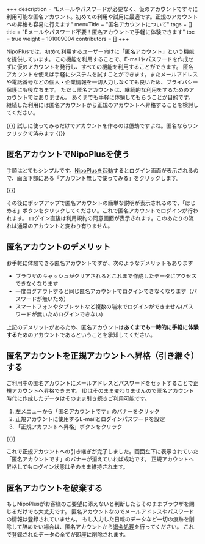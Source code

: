 +++
description = "Eメールやパスワードが必要なく、仮のアカウントですぐに利用可能な匿名アカウント。初めての利用や試用に最適です。正規のアカウントへの昇格も容易に行えます"
menuTitle = "匿名アカウントについて"
tags = []
title = "Eメールやパスワード不要！匿名アカウントで手軽に体験できます"
toc = true
weight = 101009004
contributors = []
+++

NipoPlusでは、初めて利用するユーザー向けに「匿名アカウント」という機能を提供しています。
この機能を利用することで、E-mailやパスワードを作成せずに仮のアカウントを発行し、すべての機能を利用することができます。
匿名アカウントを使えば手軽にシステムを試すことができます。またメールアドレスや電話番号などの個人・企業情報を一切入力しなくても良いため、プライバシー保護にも役立ちます。
ただし匿名アカウントは、継続的な利用をするためのアカウントではありません。
あくまでも手軽に体験してもらうことが目的です。
継続した利用には匿名アカウントから正規のアカウントへ昇格することを検討してください。


{{<alice pos="right" icon="ok">}}
試しに使ってみるだけでアカウントを作るのは億劫ですよね。匿名ならワンクリックで済みます
{{</alice>}}

## 匿名アカウントでNipoPlusを使う

手順はとてもシンプルです。[NipoPlusを起動](https://nipo-plus.web.app/)するとログイン画面が表示されるので、画面下部にある「アカウント無しで使ってみる」をクリックします。

{{<appscreen filename="signup-anonymous" title="匿名アカウントはEmailやパスワードの設定をせずに利用できるアカウントです" >}}

その後にポップアップで匿名アカウントの簡単な説明が表示されるので、「はじめる」ボタンをクリックしてください。これで匿名アカウントでログインが行われます。
ログイン直後は利用規約の同意画面が表示されます。このあたりの流れは通常のアカウントと変わり有りません。

## 匿名アカウントのデメリット

お手軽に体験できる匿名アカウントですが、次のようなデメリットもあります

- ブラウザのキャッシュがクリアされるとこれまで作成したデータにアクセスできなくなります
- 一度ログアウトすると同じ匿名アカウントでログインできなくなります（パスワードが無いため）
- スマートフォンやタブレットなど複数の端末でログインができません(パスワードが無いためログインできない)

上記のデメリットがあるため、匿名アカウントは**あくまでも一時的に手軽に体験する**ためのアカウントであるということを承知してください。

## 匿名アカウントを正規アカウントへ昇格（引き継ぐ）する

ご利用中の匿名アカウントにメールアドレスとパスワードをセットすることで正規アカウントへ昇格できます。
IDはそのまま変わりませんので匿名アカウント時代に作成したデータはそのまま引き続きご利用可能です。

1. 左メニューから「匿名アカウントです」のバナーをクリック
1. 正規アカウントに使用するE-mailとログインパスワードを設定
1. 「正規アカウントへ昇格」ボタンをクリック

{{<appscreen filename="promotion-account" title="匿名アカウントを正規アカウントへ昇格させるにはEmailとパスワードをセットする必要があります。なおNipoPlus上にすでに登録されているメールアドレスは利用できません" >}}

これで正規アカウントへの引き継ぎが完了しました。画面左下に表示されていた「匿名アカウントです」のバナーが消えていれば成功です。
正規アカウントへ昇格してもログイン状態はそのまま維持されます。

## 匿名アカウントを破棄する

もしNipoPlusがお客様のご要望に添えないと判断したらそのままブラウザを閉じるだけでも大丈夫です。
匿名アカウントなのでメールアドレスやパスワードの情報は登録されていません。
もし入力した日報のデータなど一切の痕跡を削除して辞めたい場合は、匿名アカウントから[退会処理](/manual/remove/initial-setting/)を行ってください。
これで登録されたデータの全てが即座に削除されます。
